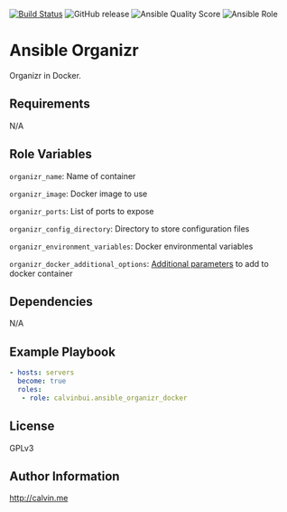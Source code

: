 [![Build Status](https://travis-ci.com/calvinbui/ansible-organizr-docker.svg?branch=master)](https://travis-ci.com/calvinbui/ansible-organizr-docker)
![GitHub release](https://img.shields.io/github/release/calvinbui/ansible-organizr-docker.svg)
![Ansible Quality Score](https://img.shields.io/ansible/quality/40620.svg)
![Ansible Role](https://img.shields.io/ansible/role/d/40620.svg)

# Ansible Organizr

Organizr in Docker.

##  Requirements

N/A

## Role Variables

`organizr_name`: Name of container

`organizr_image`: Docker image to  use

`organizr_ports`: List of ports to expose

`organizr_config_directory`: Directory to store configuration files

`organizr_environment_variables`: Docker environmental variables

`organizr_docker_additional_options`: [Additional parameters](https://docs.ansible.com/ansible/latest/modules/docker_container_module.html) to add to docker container

## Dependencies

N/A

## Example Playbook

```yaml
- hosts: servers
  become: true
  roles:
   - role: calvinbui.ansible_organizr_docker
```

## License

GPLv3

## Author Information

http://calvin.me
